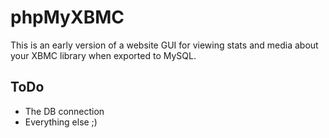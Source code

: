 # phpMyXBMC  
This is an early version of a website GUI for viewing stats and media about your XBMC library when exported to MySQL.  

## ToDo  
* The DB connection  
* Everything else ;)